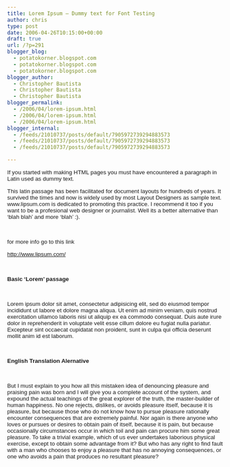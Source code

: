 ```yaml
---
title: Lorem Ipsum – Dummy text for Font Testing
author: chris
type: post
date: 2006-04-26T10:15:00+00:00
draft: true
url: /?p=291
blogger_blog:
  - potatokorner.blogspot.com
  - potatokorner.blogspot.com
  - potatokorner.blogspot.com
blogger_author:
  - Christopher Bautista
  - Christopher Bautista
  - Christopher Bautista
blogger_permalink:
  - /2006/04/lorem-ipsum.html
  - /2006/04/lorem-ipsum.html
  - /2006/04/lorem-ipsum.html
blogger_internal:
  - /feeds/21010737/posts/default/7905972739294883573
  - /feeds/21010737/posts/default/7905972739294883573
  - /feeds/21010737/posts/default/7905972739294883573

---
```

<div>
  <p>
    <span style='font-size:10.0pt; font-family:Arial'>If you started with making HTML pages you must have encountered a paragraph in Latin used as dummy text.<o:p></o:p></span>
  </p>
  
  <p>
    <span style='font-size:10.0pt; font-family:Arial'>This latin passage has been facilitated for document layouts for hundreds of years. It survived the times and now is widely used by most Layout Designers as sample text. www.lipsum.com is dedicated to promoting this practice. I recommend it too if you want to be a profesional web designer or journalist. Well its a better alternative than &#8216;blah blah&#8217; and more &#8216;blah&#8217; :). <o:p></o:p></span>
  </p>
  
  <p>
    <span style='font-size:10.0pt; font-family:Arial'><o:p>&nbsp;</o:p></span>
  </p>
  
  <p>
    <span style='font-size:10.0pt; font-family:Arial'>for more info go to this link<o:p></o:p></span>
  </p>
  
  <p>
    <span style='font-size:10.0pt; font-family:Arial'><a href="http://www.lipsum.com/">http://www.lipsum.com/</a><o:p></o:p></span>
  </p>
  
  <p>
    <span style='font-size:10.0pt; font-family:Arial'><o:p>&nbsp;</o:p></span>
  </p>
  
  <p>
    <b><span style='font-size:10.0pt; font-family:Arial;font-weight:bold'>Basic &#8216;Lorem&#8217; passage<o:p></o:p></span></b>
  </p>
  
  <p>
    <span style='font-size:10.0pt; font-family:Arial'><o:p>&nbsp;</o:p></span>
  </p>
  
  <p>
    <span style='font-size:10.0pt; font-family:Arial'>Lorem ipsum dolor sit amet, consectetur adipisicing elit, sed do eiusmod tempor incididunt ut labore et dolore magna aliqua. Ut enim ad minim veniam, quis nostrud exercitation ullamco laboris nisi ut aliquip ex ea commodo consequat. Duis aute irure dolor in reprehenderit in voluptate velit esse cillum dolore eu fugiat nulla pariatur. Excepteur sint occaecat cupidatat non proident, sunt in culpa qui officia deserunt mollit anim id est laborum.<o:p></o:p></span>
  </p>
  
  <p>
    <span style='font-size:10.0pt; font-family:Arial'><o:p>&nbsp;</o:p></span>
  </p>
  
  <p>
    <b><span style='font-size:10.0pt; font-family:Arial;font-weight:bold'>English Translation Alernative<o:p></o:p></span></b>
  </p>
  
  <p>
    <span style='font-size:10.0pt; font-family:Arial'><o:p>&nbsp;</o:p></span>
  </p>
  
  <p>
    <span style='font-size:10.0pt; font-family:Arial'>But I must explain to you how all this mistaken idea of denouncing pleasure and praising pain was born and I will give you a complete account of the system, and expound the actual teachings of the great explorer of the truth, the master-builder of human happiness. No one rejects, dislikes, or avoids pleasure itself, because it is pleasure, but because those who do not know how to pursue pleasure rationally encounter consequences that are extremely painful. Nor again is there anyone who loves or pursues or desires to obtain pain of itself, because it is pain, but because occasionally circumstances occur in which toil and pain can procure him some great pleasure. To take a trivial example, which of us ever undertakes laborious physical exercise, except to obtain some advantage from it? But who has any right to find fault with a man who chooses to enjoy a pleasure that has no annoying consequences, or one who avoids a pain that produces no resultant pleasure? <o:p></o:p></span>
  </p>
  
  <p>
    <span style='font-size:10.0pt; font-family:Arial'><o:p>&nbsp;</o:p></span>
  </p></p>
</div>